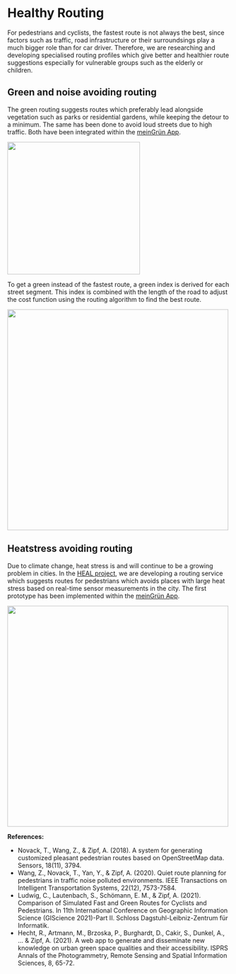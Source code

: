 # Healthy Routing

For pedestrians and cyclists, the fastest route is not always the best, since factors such as traffic, road infrastructure or their surroundsings play a much bigger role than for car driver. Therefore, we are researching and developing specialised routing profiles which give better and healthier route suggestions especially for vulnerable groups such as the elderly or children. 

## Green and noise avoiding routing 

The green routing suggests routes which preferably lead alongside vegetation such as parks or residential gardens, while keeping the detour to a minimum. The same has been done to avoid loud streets due to high traffic. Both have been integrated within the [meinGrün App](https://meingruen.org/).

<img src="../img/meingruen.png" width="300px"></img>

To get a green instead of the fastest route, a green index is derived for each street segment. This index is combined with the length of the road to adjust the cost function using the routing algorithm to find the best route. 

<img src="../img/green_index.jpg" width="500px"></img>

## Heatstress avoiding routing 

Due to climate change, heat stress is and will continue to be a growing problem in cities. In the [HEAL project](https://www.geog.uni-heidelberg.de/gis/heal_en.html), we are developing a routing service which suggests routes for pedestrians which avoids places with large heat stress based on real-time sensor measurements in the city. The first prototype has been implemented within the [meinGrün App](https://meingruen.org/).  

<img src="../img/heatstress_routing.png" width="500px"></img>

**References:**

- Novack, T., Wang, Z., & Zipf, A. (2018). A system for generating customized pleasant pedestrian routes based on OpenStreetMap data. Sensors, 18(11), 3794.
- Wang, Z., Novack, T., Yan, Y., & Zipf, A. (2020). Quiet route planning for pedestrians in traffic noise polluted environments. IEEE Transactions on Intelligent Transportation Systems, 22(12), 7573-7584.
- Ludwig, C., Lautenbach, S., Schömann, E. M., & Zipf, A. (2021). Comparison of Simulated Fast and Green Routes for Cyclists and Pedestrians. In 11th International Conference on Geographic Information Science (GIScience 2021)-Part II. Schloss Dagstuhl-Leibniz-Zentrum für Informatik.
- Hecht, R., Artmann, M., Brzoska, P., Burghardt, D., Cakir, S., Dunkel, A., ... & Zipf, A. (2021). A web app to generate and disseminate new knowledge on urban green space qualities and their accessibility. ISPRS Annals of the Photogrammetry, Remote Sensing and Spatial Information Sciences, 8, 65-72.
